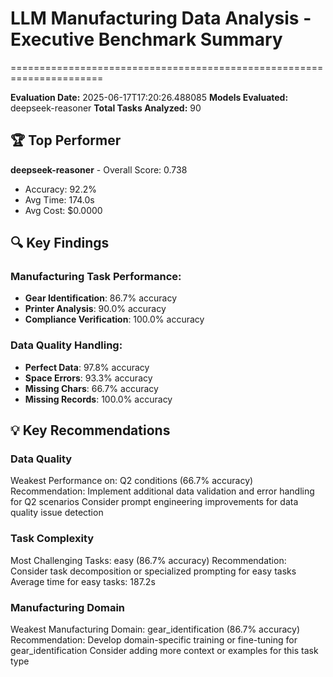 # LLM Manufacturing Data Analysis - Executive Benchmark Summary
======================================================================

**Evaluation Date:** 2025-06-17T17:20:26.488085
**Models Evaluated:** deepseek-reasoner
**Total Tasks Analyzed:** 90

## 🏆 Top Performer
**deepseek-reasoner** - Overall Score: 0.738
- Accuracy: 92.2%
- Avg Time: 174.0s
- Avg Cost: $0.0000

## 🔍 Key Findings
### Manufacturing Task Performance:
- **Gear Identification**: 86.7% accuracy
- **Printer Analysis**: 90.0% accuracy
- **Compliance Verification**: 100.0% accuracy
### Data Quality Handling:
- **Perfect Data**: 97.8% accuracy
- **Space Errors**: 93.3% accuracy
- **Missing Chars**: 66.7% accuracy
- **Missing Records**: 100.0% accuracy

## 💡 Key Recommendations
### Data Quality
Weakest Performance on: Q2 conditions (66.7% accuracy)
            Recommendation: Implement additional data validation and error handling for Q2 scenarios
            Consider prompt engineering improvements for data quality issue detection

### Task Complexity
Most Challenging Tasks: easy (86.7% accuracy)
            Recommendation: Consider task decomposition or specialized prompting for easy tasks
            Average time for easy tasks: 187.2s

### Manufacturing Domain
Weakest Manufacturing Domain: gear_identification (86.7% accuracy)
            Recommendation: Develop domain-specific training or fine-tuning for gear_identification
            Consider adding more context or examples for this task type
